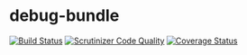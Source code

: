 # debug-bundle
[![Build Status](https://travis-ci.org/glooby/debug-bundle.svg?branch=0.1)](https://travis-ci.org/glooby/debug-bundle) [![Scrutinizer Code Quality](https://scrutinizer-ci.com/g/glooby/debug-bundle/badges/quality-score.png?b=master)](https://scrutinizer-ci.com/g/glooby/debug-bundle/?branch=master) [![Coverage Status](https://coveralls.io/repos/glooby/debug-bundle/badge.svg?branch=master&service=github)](https://coveralls.io/github/glooby/debug-bundle?branch=master)